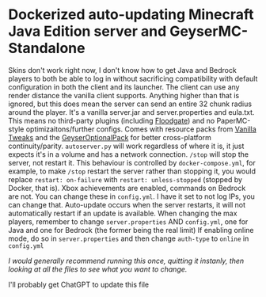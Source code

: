 # Dockerized auto-updating Minecraft Java Edition server and GeyserMC-Standalone
Skins don't work right now, I don't know how to get Java and Bedrock players to both be able to log in without sacrificing compatibility with default configuration in both the client and its launcher.
The client can use any render distance the vanilla client supports. Anything higher than that is ignored, but this does mean the server can send an entire 32 chunk radius around the player.
It's a vanilla server.jar and server.properties and eula.txt. This means no third-party plugins (including [Floodgate](https://geysermc.org/wiki/floodgate/setup)) and no PaperMC-style optimizaitons/further configs.
Comes with resource packs from [Vanilla Tweaks](https://vanillatweaks.net) and the [GeyserOptionalPack](https://download.geysermc.org/v2/projects/geyseroptionalpack/versions/latest/builds/latest/downloads/geyseroptionalpack) for better cross-platform continuity/parity.
`autoserver.py` will work regardless of where it is, it just expects it's in a volume and has a network connection.
`/stop` will stop the server, not restart it. This behaviour is controlled by `docker-compose.yml`, for example, to make `/stop` restart the server rather than stopping it, you would replace `restart: on-failure` with `restart: unless-stopped` (stopped by Docker, that is).
Xbox achievements are enabled, commands on Bedrock are not. You can change these in `config.yml`.
I have it set to not log IPs, you can change that.
Auto-update occurs when the server restarts, it will not automatically restart if an update is available.
When changing the max players, remember to change `server.properties` AND `config.yml`, one for Java and one for Bedrock (the former being the real limit)
If enabling online mode, do so in `server.properties` and then change `auth-type` to `online` in `config.yml`


*I would generally recommend running this once, quitting it instanly, then looking at all the files to see what you want to change.*


I'll probably get ChatGPT to update this file
